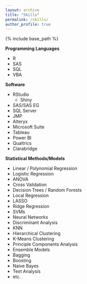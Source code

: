 ```yaml
---
layout: archive
title: "Skills"
permalink: /skills/
author_profile: true
---
```


{% include base_path %}


**Programming Languages** 
  * R
  * SAS
  * SQL
  * VBA

    
**Software** 
  * RStudio
    * Shiny
  * SAS/SAS EG
  * SQL Server
  * JMP
  * Alteryx
  * Microsoft Suite
  * Tableau
  * Power BI
  * Qualtrics
  * Clarabridge


**Statistical Methods/Models** 
  * Linear / Polynomial Regression
  * Logistic Regression
  * ANOVA
  * Cross Validation
  * Decision Trees / Random Forests
  * Local Regression
  * LASSO
  * Ridge Regression
  * SVMs
  * Neural Networks
  * Discriminant Analysis
  * KNN
  * Hierarchical Clustering
  * K-Means Clustering
  * Principle Components Analysis
  * Ensemble Models
  * Bagging
  * Boosting
  * Naive Bayes
  * Text Analysis
  * etc.
